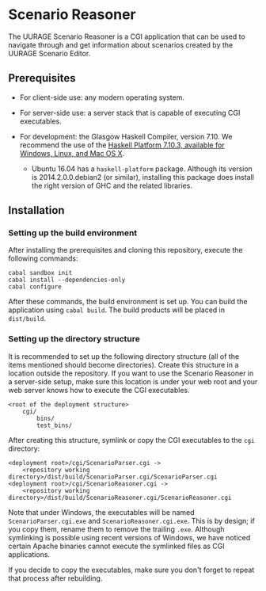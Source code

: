 # Scenario Reasoner

The UURAGE Scenario Reasoner is a CGI application that can be used to navigate through and get information about scenarios created by the UURAGE Scenario Editor.

## Prerequisites

* For client-side use: any modern operating system.

* For server-side use: a server stack that is capable of executing CGI executables.

* For development: the Glasgow Haskell Compiler, version 7.10. We recommend the use of the [Haskell Platform 7.10.3, available for Windows, Linux, and Mac OS X](https://www.haskell.org/platform/prior.html).

	* Ubuntu 16.04 has a `haskell-platform` package. Although its version is 2014.2.0.0.debian2 (or similar), installing this package does install the right version of GHC and the related libraries.

## Installation

### Setting up the build environment

After installing the prerequisites and cloning this repository, execute the following commands:

    cabal sandbox init
    cabal install --dependencies-only
    cabal configure

After these commands, the build environment is set up. You can build the application using `cabal build`. The build products will be placed in `dist/build`.

### Setting up the directory structure

It is recommended to set up the following directory structure (all of the items mentioned should become directories). Create this structure in a location outside the repository. If you want to use the Scenario Reasoner in a server-side setup, make sure this location is under your web root and your web server knows how to execute the CGI executables.

    <root of the deployment structure>
        cgi/
            bins/
            test_bins/

After creating this structure, symlink or copy the CGI executables to the `cgi` directory:

    <deployment root>/cgi/ScenarioParser.cgi ->
        <repository working directory>/dist/build/ScenarioParser.cgi/ScenarioParser.cgi
    <deployment root>/cgi/ScenarioReasoner.cgi ->
        <repository working directory>/dist/build/ScenarioReasoner.cgi/ScenarioReasoner.cgi

Note that under Windows, the executables will be named `ScenarioParser.cgi.exe` and `ScenarioReasoner.cgi.exe`. This is by design; if you copy them, rename them to remove the trailing `.exe`. Although symlinking is possible using recent versions of Windows, we have noticed certain Apache binaries cannot execute the symlinked files as CGI applications.

If you decide to copy the executables, make sure you don't forget to repeat that process after rebuilding.
